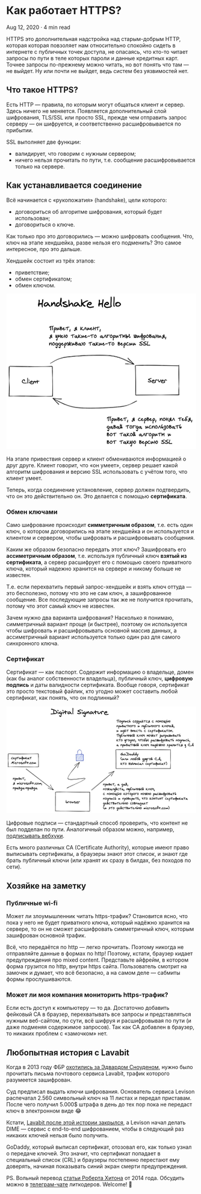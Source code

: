 Как работает HTTPS?
===================

Aug 12, 2020 · 4 min read

HTTPS это дополнительная надстройка над старым-добрым HTTP, которая которая повзоляет нам относительно спокойно сидеть в интернете с публичных точек доступа, не опасаясь, что кто-то читает запросы по пути в теле которых пароли и данные кредитных карт. Точнее запросы по-прежнему можно читать, но вот понять что там — не выйдет. Ну или почти не выйдет, ведь систем без уязвимостей нет.

Что такое HTTPS?
----------------

Есть HTTP — правила, по которым могут общаться клиент и сервер. Здесь ничего не меняется. Появляется дополнительный слой шифрования, TLS/SSL или просто SSL, прежде чем отправить запрос серверу — он шифруется, и соответственно расшифровывается по прибытии.

SSL выполняет две функции:

*   валидирует, что говорим с нужным сервером;
*   ничего нельзя прочитать по пути, т.е. сообщение расшифровывается только на сервере.

Как устанавливается соединение
------------------------------

Всё начинается с «рукопожатия» (handshake), цели которого:

*   договориться об алгоритме шифрования, который будет использован;
*   договориться о ключе.

Как только про это договорились — можно шифровать сообщения. Что, ключ на этапе хендшейка, разве нельзя его подменить? Это самое интересное, про это дальше.

Хендшейк состоит из трёх этапов:

*   приветствие;
*   обмен сертификатом;
*   обмен ключом.

![](/images/how-does-https-work--handshake-hello.jpg)

На этапе привествия сервер и клиент обмениваются информацией о друг друге. Клиент говорит, что «он умеет», сервер решает какой алгоритм шифрования и версию SSL использовать с учётом того, что клиент умеет.

Теперь, когда соединение установление, сервер должен подтвердить, что он это действительно он. Это делается с помощью **сертификата**.

### Обмен ключами

Само шифрование происходит **симметричным образом**, т.е. есть один ключ, о котором договорились на этапе хендшейка и он используется и клиентом и сервером, чтобы шифровать и расшифровывать сообщения.

Каким же образом безопасно передать этот ключ? Зашифровать его **ассиметричным образом**, т.е. используя публичный ключ **взятый из сертификата**, а сервер расшифрует его с помощью своего приватного ключа, который надежно хранится на сервере и никому больше не известен.

Т.е. если перехватить первый запрос-хендшейк и взять ключ оттуда — это бесполезно, потому что это не сам ключ, а зашифрованное сообщение. Все последующие запросы так же не получится прочитать, потому что этот самый ключ не известен.

Зачем нужно два варианта шифрования? Насколько я понимаю, симметричный вариант проще (и быстрее), поэтому он используется чтобы шифровать и расшифровывать основной массив данных, а ассиметричный вариант используется только один раз для самого синхронного ключа.

### Сертификат

Сертификат — как паспорт. Содержит информацию о владельце, домен (как бы аналог собственности владельца), публичный ключ, **цифровую подпись** и даты валидности сертификата. Вообще говоря, сертификат это просто текстовый файлик, кто угодно может составить любой сертификат, как понять, что он подлинный?

![](/images/how-does-https-work--digital-signature.jpg)

Цифровые подписи — стандартный способ проверить, что контент не был подделан по пути. Аналогичный образом можно, например, [подписывать вебхуки](https://vitkarpov.me/posts/what-is-system-design/).

Есть много различных CA (Certificate Authority), которые имеют право выписывать сертификаты, а браузеры знают этот список, и знают где брать публичный ключи (или хранят их сразу в билдах, без походов по сети).

Хозяйке на заметку
------------------

### Публичные wi-fi

Может ли злоумышленник читать https-трафик? Становится ясно, что пока у него не будет приватного ключа, который надёжно хранится на сервере, то он не сможет расшифровать симметричный ключ, которым зашифрован основной трафик.

Всё, что передаётся по http — легко прочитать. Поэтому никогда не отправляйте данные в формах по http! Поэтому, кстати, браузер кидает предупреждения про mixed content. Представьте айфрейм, в котором форма грузится по http, внутри https сайта. Пользователь смотрит на замочек и думает, что всё безопасно, а на самом деле — сабмиты формы прослушиваются.

### Может ли моя компания мониторить https-трафик?

Если есть доступ к компьютеру — то да. Достаточно добавить фейковый CA в браузер, перехватывать все запросы и представляться нужным веб-сайтом, по сути, всё шифруя и расшифровывая по пути (и даже подменяя содержимое запросов). Так как CA добавлен в браузер, то никаких проблем с «замочком» нет.

Любопытная история с Lavabit
----------------------------

Когда в 2013 году ФБР [охотились за Эдвардом Сноуденом](https://en.wikipedia.org/wiki/Global_surveillance_disclosures_(2013%E2%80%93present)), нужно было прочитать письма почтового сервиса Lavabit, трафик которого разумеется зашифрован.

Суд предписал выдать ключи шифрования. Основатель сервиса Levison распечатал 2.560 символьный ключ на 11 листах и передал приставам. После чего получил 5.000$ штрафа в день до тех пор пока не передаст ключ в электронном виде 😂

Кстати, [Lavabit после этой истории закрылся](https://lavabit.com/about.html), а Levison начал делать DIME — сервис с end-to-end шифрованием, чтобы в следующий раз никаких ключей нельзя было получить.

GoDaddy, который выписал сертификат, отозовал его, как только узнал о передаче ключей. Это значит, что сертификат попадает в специальный список (CRL) и браузеры постепенно перестают ему доверять, начиная показывать синий экран смерти предупреждения.

PS. Вольный перевод [статьи Роберта Хитона](https://robertheaton.com/2014/03/27/how-does-https-actually-work/) от 2014 года. Обсудить можно в [телеграм-чате](https://t.me/ctci_chat_ru) литкодеров. Welcome! 🤗